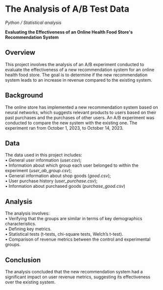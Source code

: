 # The Analysis of A/B Test Data   
*Python / Statistical analysis*  

**Evaluating the Effectiveness of an Online Health Food Store's Recommendation System**

## Overview
This project involves the analysis of an A/B experiment conducted to evaluate the effectiveness of a new recommendation system for an online health food store. The goal is to determine if the new recommendation system leads to an increase in revenue compared to the existing system.

## Background
The online store has implemented a new recommendation system based on neural networks, which suggests relevant products to users based on their past purchases and the purchases of other users. An A/B experiment was conducted to compare the new system with the existing one. The experiment ran from October 1, 2023, to October 14, 2023.

## Data
The data used in this project includes:  
•	General user information (*user.csv*);  
•	Information about which group each user belonged to within the experiment (*user_ab_group.csv*);  
•	General information about shop goods (*good.csv*);  
•	User purchase history (*user_purchase.csv*);  
•	Information about purchased goods (*purchase_good.csv*)  

## Analysis
The analysis involves:  
•	Verifying that the groups are similar in terms of key demographics characteristics.  
•	Defining key metrics.  
•	Statistical tests (t-tests, chi-square tests, Welch’s t-test).  
•	Comparison of revenue metrics between the control and experimental groups.  

## Conclusion
The analysis concluded that the new recommendation system had a significant impact on user revenue metrics, suggesting its effectiveness over the existing system.


